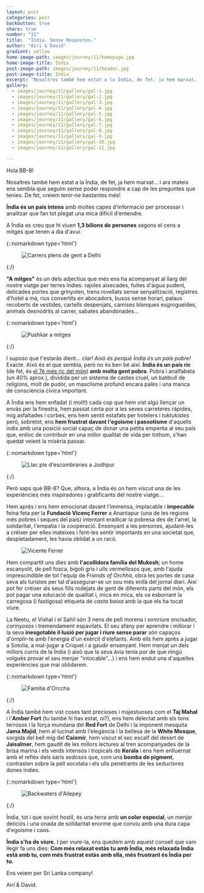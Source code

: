 ```yaml
---
layout: post
categories: post
backbutton: true
share: true
number: "11"
title:  "India. Sense Respostes."
author: "Airi & David"
gradient: yellow
home-image-path: images/journey/11/homepage.jpg
home-image-title: India
post-image-path: images/journey/11/header.jpg
post-image-title: India
excerpt: "Nosaltres també hem estat a la Índia, de fet, ja hem marxat... i ara mateix ens sembla que seguim sense poder respondre a cap de les preguntes que tenies. De fet, creiem tenir-ne bastantes més!..." 
gallery: 
  - images/journey/11/gallery/gal-1.jpg
  - images/journey/11/gallery/gal-2.jpg
  - images/journey/11/gallery/gal-3.jpg
  - images/journey/11/gallery/gal-4.jpg
  - images/journey/11/gallery/gal-5.jpg
  - images/journey/11/gallery/gal-6.jpg
  - images/journey/11/gallery/gal-7.jpg
  - images/journey/11/gallery/gal-8.jpg
  - images/journey/11/gallery/gal-9.jpg
  - images/journey/11/gallery/gal-10.jpg
  - images/journey/11/gallery/gal-11.jpg

---
```



Hola BB-8!

Nosaltres també hem estat a la Índia, de fet, ja hem marxat... i ara mateix ens sembla que seguim sense poder respondre a cap de les preguntes que tenies. De fet, creiem tenir-ne bastantes més!

**Índia és un país intens** amb moltes capes d'informació per processar i analitzar que fan tot plegat una mica difícil d'entendre. 

A Índia es creu que hi viuen **1,3 bilions de persones** segons el cens a mitges que tenen a dia d'avui. 

{::nomarkdown type='html'}
<figure>
  <img  class="lazy" src='/{{ "images/journey/11/post-1.jpg" | prepend:site.baseurl }}' alt="Carrers plens de gent a Delhi">
</figure>
{:/}

**"A mitges"** és un dels adjectius que més ens ha acompanyat al llarg del nostre viatge per terres índies: rajoles aixecades, fuites d'aigua pudent, delicades portes que grinyolen, trens rovellats sense senyalització, registres d'hotel a mà, rius convertits en abocadors, busos sense horari, palaus recoberts de vestides, cartells despenjats, camises blanques esgrogueïdes, animals desnodrits al carrer, sabates abandonades...

{::nomarkdown type='html'}
<figure>
  <img  class="lazy" src='/{{ "images/journey/11/post-2.jpg" | prepend:site.baseurl }}' alt="Pushkar a mitges">
</figure>
{:/}

I suposo que t'estaràs dient... *clar! Això és perquè Índia és un país pobre!* Exacte. Això és el que sembla, però no és ben bé així. **Índia és un país ric** (de fet, és [el 7è més ric del món][ref1]) **amb molta gent pobra**. Pobra i analfabeta (un 40% aprox.), dividida per un sistema de castes cruel, un batibull de religions, molt de pudor, un masclisme profund encara palès i una manca de consciència cívica important. 

A Índia ens hem enfadat (i molt!) cada cop que hem vist algú llençar un envàs per la finestra, hem passat certa por a les seves carreteres ràpides, mig asfaltades i corbes, ens hem sentit estafats per hotelers i *tuktukistes* però, sobretot, ens **hem frustrat davant l'egoisme i passotisme** d'aquells indis amb una posició social capaç de donar una petita empenta al seu país que, enlloc de contribuir en una millor qualitat de vida per tothom, s'han quedat veient la misèria passar. 

{::nomarkdown type='html'}
  <figure><img  class="lazy" src='/{{ "images/journey/11/post-3.jpg" | prepend:site.baseurl }}' alt="Llac ple d'escombraries a Jodhpur"></figure>
{:/} 

Però saps què BB-8? Que, alhora, a Índia és on hem viscut una de les experiències més inspiradores i gratificants del nostre viatge...

Hem après i ens hem emocionat davant l'immensa, implacable i **impecable** feina feta per la **Fundació Vicenç Ferrer** a Anantapur (una de les regions més pobres i seques del país) intentant eradicar la pobresa des de l'arrel, la solidaritat, l'empatia i la cooperació. Ensenyant a les persones, ajudant-les a créixer per elles mateixes i fent-les sentir importants en una societat que, despietadament, les havia oblidat a un racó.   
<!-- {::nomarkdown type='html'} -->
  <figure><img  class="lazy" src='/{{ "images/journey/11/post-4.jpg" | prepend:site.baseurl }}' alt="Vicente Ferrer"></figure>
<!-- {:/} -->

Hem compartit uns dies amb **l'acollidora família del Mukesh**; un home escanyolit, de pell fosca, bigoti gris i ulls vermellosos que, amb l'ajuda imprescindible de tot l'equip de *Friends of Orchha*, obra les portes de casa seva als turistes per tal d'assegurar-se un sou més enllà del jornal diari. Així pot fer créixer als seus fills rodejats de gent de diferents parts del món, els pot pagar una educació de qualitat i, mica en mica, els va esborrant la carregosa (i fastigosa) etiqueta de *casta baixa* amb la que els ha tocat viure.  

La Neetu, el Vishal i el Sahil són 3 nens de pell morena i somriure encisador, *carinyosos* i tremendament espavilats. El seu afany per aprendre i millorar i la seva **inesgotable il·lusió per jugar i riure sense parar** són capaços d'omplir-te amb l'energia d'un exèrcit d'elefants. Amb ells hem après a jugar a Sotolia, a mal-jugar a Criquet i a gaudir ensenyant. Hem menjat un dels millors curris de la Índia (i això que la seva àvia tenia por de que ningú volgués provar el seu menjar "intocable"...) i ens hem endut una d'aquelles experiències que mai oblidarem.

{::nomarkdown type='html'}
<figure>
  <img  class="lazy" src='/{{ "images/journey/11/post-5.jpg" | prepend:site.baseurl }}' alt="Familia d'Orccha">
</figure>
{:/}

A Índia també hem vist coses tant precioses i majestuoses com el **Taj Mahal** i l'**Amber Fort** (tu també hi has estat, oi?), ens hem delectat amb els tons terrosos i la força mundana del **Red Fort** de Delhi i la imponent mesquita **Jama Majid**, hem al·lucinat amb l'elegància i la bellesa de la **White Mosque**, sorgida del bell mig del **Caixmir**, hem viscut el sec escalf del desert de **Jaisalmer**, hem gaudit de les millors lectures al tren acompanyades de la brisa marina i els verds intensos i tropicals de **Kerala** i ens hem enlluernat amb el reflex dels saris sedosos que, com una **bomba de pigment**, contrasten sobre la pell xocolata i els ulls penetrants de les seductores dones índies.

{::nomarkdown type='html'}
<figure>
  <img  class="lazy" src='/{{ "images/journey/11/post-6.jpg" | prepend:site.baseurl }}' alt="Backwaters d'Allepey">
</figure>
{:/}

Índia, tot i que sovint hostil, és una terra amb **un color especial**, un menjar deliciós i una onada de solidaritat enorme que conviu amb una dura capa d'egoisme i caos. 

**Índia s'ha de viure.** I per viure-la, ens quedem amb aquest consell que vam llegir fa uns dies: **Com més relaxat estàs tu amb Índia, més relaxada Índia està amb tu, com més frustrat estàs amb ella, més frustrant és Índia per tu.**


Ens veiem per Sri Lanka company!

Airí & David.

[ref1]: https://www.weforum.org/agenda/2017/03/worlds-biggest-economies-in-2017/ 
